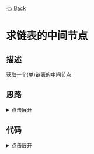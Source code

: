 [👈 Back](https://github.com/luvsunlight/algorithm/tree/master/%E9%93%BE%E8%A1%A8)

# 求链表的中间节点

## 描述

获取一个(单)链表的中间节点

## 思路

<details>
<summary>点击展开</summary>

使用快慢指针,快指针一次走两步，慢指针一次走一步，等快指针走到结尾时停下，此时慢指针即为中间节点

</details>

## 代码

<details>
<summary>点击展开</summary>

```
getMidNode() {
	let [fastNode, slowNode] = [this.head, this.head]
	while (fastNode) {
		fastNode = fastNode.next ? fastNode.next.next : fastNode.next
		if (fastNode) slowNode = slowNode.next
	}
	return slowNode
}
```

</details>


